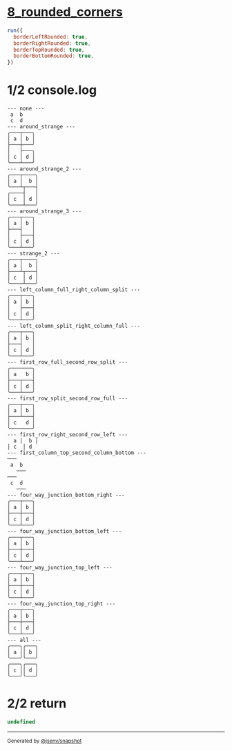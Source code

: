 # [8_rounded_corners](../../table_4_cells.test.mjs#L276)

```js
run({
  borderLeftRounded: true,
  borderRightRounded: true,
  borderTopRounded: true,
  borderBottomRounded: true,
})
```

# 1/2 console.log

```console
--- none ---
 a  b 
 c  d 
--- around_strange ---
╭───┬───╮
│ a │ b │
├───┼───╯
│   ├───╮
│ c │ d │
╰───┴───╯
--- around_strange_2 ---
╭───┬────╮
│ a │  b │
╰───┴┬───┤
╭────┤   │
│ c  │ d │
╰────┴───╯
--- around_strange_3 ---
╭───┬───╮
│ a │ b │
├───┤   │
│   ├───┤
│ c │ d │
╰───┴───╯
--- strange_2 ---
╭───┬────╮
│ a │  b │
├───┴┬───┤
│ c  │ d │
╰────┴───╯
--- left_column_full_right_column_split ---
╭───┬───╮
│ a │ b │
│   ├───┤
│ c │ d │
╰───┴───╯
--- left_column_split_right_column_full ---
╭───┬───╮
│ a │ b │
├───┤   │
│ c │ d │
╰───┴───╯
--- first_row_full_second_row_split ---
╭───────╮
│ a   b │
├───┬───┤
│ c │ d │
╰───┴───╯
--- first_row_split_second_row_full ---
╭───┬───╮
│ a │ b │
├───┴───┤
│ c   d │
╰───────╯
--- first_row_right_second_row_left ---
  a │  b │
│ c  │ d  
--- first_column_top_second_column_bottom ---
───   
 a  b 
   ───
───   
 c  d 
   ───
--- four_way_junction_bottom_right ---
╭───┬───╮
│ a │ b │
├───┼───┤
│ c │ d │
╰───┴───╯
--- four_way_junction_bottom_left ---
╭───┬───╮
│ a │ b │
├───┼───┤
│ c │ d │
╰───┴───╯
--- four_way_junction_top_left ---
╭───┬───╮
│ a │ b │
├───┼───┤
│ c │ d │
╰───┴───╯
--- four_way_junction_top_right ---
╭───┬───╮
│ a │ b │
├───┼───┤
│ c │ d │
╰───┴───╯
--- all ---
╭───╮╭───╮
│ a ││ b │
╰───╯╰───╯
╭───╮╭───╮
│ c ││ d │
╰───╯╰───╯
```

# 2/2 return

```js
undefined
```

---

<sub>
  Generated by <a href="https://github.com/jsenv/core/tree/main/packages/tooling/snapshot">@jsenv/snapshot</a>
</sub>
